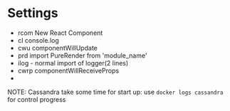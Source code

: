 # Settings
- rcom New React Component
- cl console.log
- cwu componentWillUpdate
- prd import PureRender from 'module_name'
- ilog - normal import of logger(2 lines)
- cwrp componentWillReceiveProps
- 
NOTE: Cassandra take some time for start up: use `docker logs cassandra` for control progress
